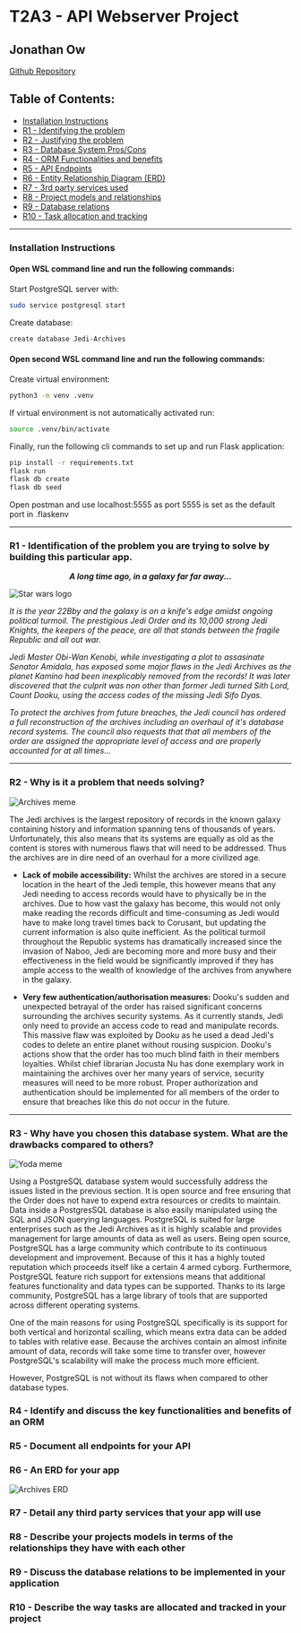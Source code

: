 # T2A3 - API Webserver Project
## Jonathan Ow 

[Github Repository](https://github.com/Jow17/API-Webserver-Jedi-Archives)

## Table of Contents:
-  [Installation Instructions](#installation-instructions)
- [R1 - Identifying the problem](#r1---identification-of-the-problem-you-are-trying-to-solve-by-building-this-particular-app)
- [R2 - Justifying the problem](#r2---why-is-it-a-problem-that-needs-solving)
- [R3 - Database System Pros/Cons](#r3---why-have-you-chosen-this-database-system-what-are-the-drawbacks-compared-to-others)
- [R4 - ORM Functionalities and benefits](#r4---identify-and-discuss-the-key-functionalities-and-benefits-of-an-orm)
- [R5 - API Endpoints](#r5---document-all-endpoints-for-your-api)
- [R6 - Entity Relationship Diagram (ERD)](#r6---an-erd-for-your-app)
- [R7 - 3rd party services used](#r7---detail-any-third-party-services-that-your-app-will-use)
- [R8 - Project models and relationships](#r8---describe-your-projects-models-in-terms-of-the-relationships-they-have-with-each-other)
- [R9 - Database relations](#r9---discuss-the-database-relations-to-be-implemented-in-your-application)
- [R10 - Task allocation and tracking](#r10---describe-the-way-tasks-are-allocated-and-tracked-in-your-project)

---
### **Installation Instructions**

#### **Open WSL command line and run the following commands:**

Start PostgreSQL server with:
```sh
sudo service postgresql start
```
Create database:
```sh
create database Jedi-Archives
```
#### **Open second WSL command line and run the following commands:**

Create virtual environment:
```sh
python3 -m venv .venv
```
If virtual environment is not automatically activated run:
```sh
source .venv/bin/activate
```
Finally, run the following cli commands to set up and run Flask application:
```sh
pip install -r requirements.txt
flask run
flask db create
flask db seed
```
Open postman and use localhost:5555 as port 5555 is set as the default port in .flaskenv

---
### **R1 - Identification of the problem you are trying to solve by building this particular app.**

<p align="center"><em><b>A long time ago, in a galaxy far far away...</b><br></em>

![Star wars logo](docs/Star_Wars_Logo.svg.png)

*It is the year 22Bby and the galaxy is on a knife's edge amidst ongoing political turmoil. The prestigious Jedi Order and its 10,000 strong Jedi Knights, the keepers of the peace, are all that stands between the fragile Republic and all out war.*

*Jedi Master Obi-Wan Kenobi, while investigating a plot to assasinate Senator Amidala, has exposed some major flaws in the Jedi Archives as the planet Kamino had been inexplicably removed from the records! It was later discovered that the culprit was non other than former Jedi turned Sith Lord, Count Dooku, using the access codes of the missing Jedi Sifo Dyas.*

*To protect the archives from future breaches, the Jedi council has ordered a full reconstruction of the archives including an overhaul of it's database record systems. The council also requests that that all members of the order are assigned the appropriate level of access and are properly accounted for at all times...*

---

### **R2 - Why is it a problem that needs solving?**

![Archives meme](docs/archives_meme.jpg)

The Jedi archives is the largest repository of records in the known galaxy containing history and information spanning tens of thousands of years. Unfortunately, this also means that its systems are equally as old as the content is stores with numerous flaws that will need to be addressed. Thus the archives are in dire need of an overhaul for a more civilized age.

- **Lack of mobile accessibility:** Whilst the archives are stored in a secure location in the heart of the Jedi temple, this however means that any Jedi needing to access records would have to physically be in the archives. Due to how vast the galaxy has become, this would not only make reading the records difficult and time-consuming as Jedi would have to make long travel times back to Corusant, but updating the current information is also quite inefficient. As the political turmoil throughout the Republic systems has dramatically increased since the invasion of Naboo, Jedi are becoming more and more busy and their effectiveness in the field would be significantly improved if they has ample access to the wealth of knowledge of the archives from anywhere in the galaxy. 

- **Very few authentication/authorisation measures:** Dooku's sudden and unexpected betrayal of the order has raised significant concerns surrounding the archives security systems. As it currently stands, Jedi only need to provide an access code to read and manipulate records. This massive flaw was exploited by Dooku as he used a dead Jedi's codes to delete an entire planet without rousing suspicion. Dooku's actions show that the order has too much blind faith in their members loyalties. Whilst chief librarian Jocusta Nu has done exemplary work in maintaining the archives over her many years of service, security measures will need to be more robust. Proper authorization and authentication should be implemented for all members of the order to ensure that breaches like this do not occur in the future. 

---

### **R3 - Why have you chosen this database system. What are the drawbacks compared to others?**
![Yoda meme](docs/Yoda_meme.jpg)

Using a PostgreSQL database system would successfully address the issues listed in the previous section. It is open source and free ensuring that the Order does not have to expend extra resources or credits to maintain. Data inside a PostgresSQL database is also easily manipulated using the SQL and JSON querying languages. PostgreSQL is suited for large enterprises such as the Jedi Archives as it is highly scalable and provides management for large amounts of data as well as users. Being open source, PostgreSQL has a large community which contribute to its continuous development and improvement. Because of this it has a highly touted reputation which proceeds itself like a certain 4 armed cyborg. Furthermore, PostgreSQL feature rich support for extensions means that additional features functionality and data types can be supported. Thanks to its large community, PostgreSQL has a large library of tools that are supported across different operating systems. 

One of the main reasons for using PostgreSQL specifically is its support for both vertical and horizontal scalling, which means extra data can be added to tables with relative ease. Because the archives contain an almost infinite amount of data, records will take some time to transfer over, however PostgreSQL's scalability will make the process much more efficient.

However, PostgreSQL is not without its flaws when compared to other database types. 

### **R4 - Identify and discuss the key functionalities and benefits of an ORM**

### **R5 - Document all endpoints for your API**

### **R6 - An ERD for your app**

![Archives ERD](docs/Jedi_Archives_ERD.JPG)

### **R7 - Detail any third party services that your app will use**

### **R8 - Describe your projects models in terms of the relationships they have with each other**

### **R9 - Discuss the database relations to be implemented in your application**

### **R10 - Describe the way tasks are allocated and tracked in your project**